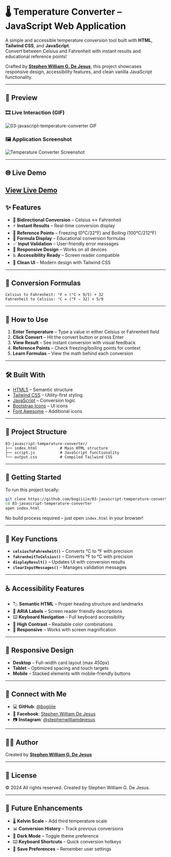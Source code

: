 # 🌡️ Temperature Converter – JavaScript Web Application
A simple and accessible temperature conversion tool built with **HTML**, **Tailwind CSS**, and **JavaScript**.  
Convert between Celsius and Fahrenheit with instant results and educational reference points!

Crafted by **[Stephen William G. De Jesus](https://www.facebook.com/stephenwilliam.dejesus.5/)**, this project showcases responsive design, accessibility features, and clean vanilla JavaScript functionality.

---

## 📸 Preview  
### 🎞️ Live Interaction (GIF)  
![03-javascript-temperature-converter GIF](images/demo.gif)
### 🖼️ Application Screenshot  
![Temperature Converter Screenshot](images/demo.png) 

---

## 🌐 Live Demo  
[View Live Demo](https://bogiiiie.github.io/11-javascript-temperature-converter/) 
---

## ✨ Features
- 🔄 **Bidirectional Conversion** – Celsius ↔ Fahrenheit  
- ⚡ **Instant Results** – Real-time conversion display  
- 📏 **Reference Points** – Freezing (0°C/32°F) and Boiling (100°C/212°F)  
- 🧮 **Formula Display** – Educational conversion formulas  
- ✅ **Input Validation** – User-friendly error messages  
- 📱 **Responsive Design** – Works on all devices  
- ♿ **Accessibility Ready** – Screen reader compatible  
- 🎨 **Clean UI** – Modern design with Tailwind CSS

---

## 🧮 Conversion Formulas
```
Celsius to Fahrenheit: °F = (°C × 9/5) + 32
Fahrenheit to Celsius: °C = (°F − 32) × 5/9
```

---

## 🚀 How to Use
1. **Enter Temperature** – Type a value in either Celsius or Fahrenheit field
2. **Click Convert** – Hit the convert button or press Enter
3. **View Result** – See instant conversion with visual feedback
4. **Reference Points** – Check freezing/boiling points for context
5. **Learn Formulas** – View the math behind each conversion

---

## 🛠️ Built With
- [HTML5](https://developer.mozilla.org/en-US/docs/Web/Guide/HTML/HTML5) – Semantic structure
- [Tailwind CSS](https://tailwindcss.com/) – Utility-first styling
- [JavaScript](https://developer.mozilla.org/en-US/docs/Web/JavaScript) – Conversion logic
- [Bootstrap Icons](https://icons.getbootstrap.com/) – UI icons
- [Font Awesome](https://fontawesome.com/) – Additional icons

---

## 📁 Project Structure
```
03-javascript-temperature-converter/
├── index.html          # Main HTML structure
├── script.js           # JavaScript functionality  
└── output.css          # Compiled Tailwind CSS
```

---

## 🚀 Getting Started
To run this project locally:

```bash
git clone https://github.com/bogiiiie/03-javascript-temperature-converter.git
cd 03-javascript-temperature-converter
open index.html
```

No build process required – just open `index.html` in your browser!

---

## 🎯 Key Functions
- **`celsiusToFahrenheit()`** – Converts °C to °F with precision
- **`fahrenheitToCelsius()`** – Converts °F to °C with precision  
- **`displayResult()`** – Updates UI with conversion results
- **`clearInputMessages()`** – Manages validation messages

---

## ♿ Accessibility Features
- 🏷️ **Semantic HTML** – Proper heading structure and landmarks
- 📢 **ARIA Labels** – Screen reader friendly descriptions
- ⌨️ **Keyboard Navigation** – Full keyboard accessibility
- 🎨 **High Contrast** – Readable color combinations
- 📱 **Responsive** – Works with screen magnification

---

## 📱 Responsive Design
- **Desktop** – Full-width card layout (max 450px)
- **Tablet** – Optimized spacing and touch targets
- **Mobile** – Stacked elements with mobile-friendly buttons

---

## 🔗 Connect with Me
- 💻 **GitHub**: [@bogiiiie](https://github.com/bogiiiie)
- 📘 **Facebook**: [Stephen William De Jesus](https://www.facebook.com/stephenwilliam.dejesus.5/)
- 📷 **Instagram**: [@stephenwilliamdejesus](https://www.instagram.com/stephenwilliamdejesus/)

---

## 👨‍💻 Author
Created by **[Stephen William G. De Jesus](https://www.facebook.com/stephenwilliam.dejesus.5/)**

---

## 📄 License
© 2024 All rights reserved. Created by Stephen William G. De Jesus.

---

## 🚀 Future Enhancements
- 🌡️ **Kelvin Scale** – Add third temperature scale
- 📊 **Conversion History** – Track previous conversions
- 🌙 **Dark Mode** – Toggle theme preference
- ⌨️ **Keyboard Shortcuts** – Quick conversion hotkeys
- 💾 **Save Preferences** – Remember user settings
